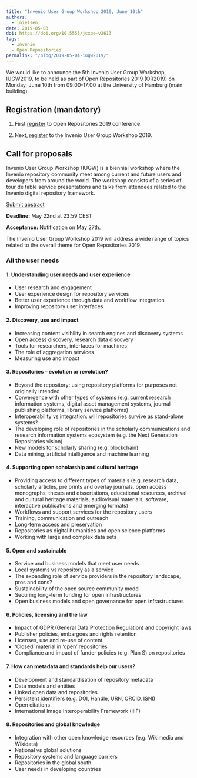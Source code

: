 ```yaml
---
title: "Invenio User Group Workshop 2019, June 10th"
authors:
  - lnielsen
date: 2019-05-03
doi: https://doi.org/10.5555/jcxpe-v2613
tags: 
  - Invenio
  - Open Repositories
permalink: "/blog/2019-05-04-iugw2019/"
---
```


We would like to announce the 5th Invenio User Group Workshop, IUGW2019, to be held as part of Open Repositories 2019 (OR2019) on Monday, June 10th from 09:00-17:00 at the University of Hamburg (main building). 

## Registration (mandatory)

1. First [register](https://or2019.blogs.uni-hamburg.de/registration/) to Open Repositories 2019 conference.

2. Next, [register](https://www.cognitoforms.com/UniversitätHamburg/OpenRepositories2019WorkshopRegistration) to the Invenio User Group Workshop 2019.

## Call for proposals
Invenio User Group Workshop (IUGW) is a biennial workshop where the Invenio repository community meet among current and future users and developers from around the world. The workshop consists of a series of tour de table service presentations and talks from attendees related to the Invenio digital repository framework.

[Submit abstract](https://indico.cern.ch/event/818650/abstracts/)

**Deadline:** May 22nd at 23:59 CEST

**Acceptance:** Notification on May 27th.

The Invenio User Group Workshop 2019 will address a wide range of topics related to the overall theme for Open Repositories 2019:

### All the user needs

#### 1. Understanding user needs and user experience
- User research and engagement
- User experience design for repository services
- Better user experience through data and workflow integration
- Improving repository user interfaces

#### 2. Discovery, use and impact
- Increasing content visibility in search engines and discovery systems
- Open access discovery, research data discovery
- Tools for researchers, interfaces for machines
- The role of aggregation services
- Measuring use and impact

#### 3. Repositories – evolution or revolution?
- Beyond the repository: using repository platforms for purposes not originally intended
- Convergence with other types of systems (e.g. current research information systems, digital asset management systems, journal publishing platforms, library service platforms)
- Interoperability vs integration: will repositories survive as stand-alone systems?
- The developing role of repositories in the scholarly communications and research information systems ecosystem (e.g. the Next Generation Repositories vision)
- New models for scholarly sharing (e.g. blockchain)
- Data mining, artificial intelligence and machine learning

#### 4. Supporting open scholarship and cultural heritage
- Providing access to different types of materials (e.g. research data, scholarly articles, pre prints and overlay journals, open access monographs, theses and dissertations, educational resources, archival and cultural heritage materials, audiovisual materials, software, interactive publications and emerging formats)
- Workflows and support services for the repository users
- Training, communication and outreach
- Long-term access and preservation
- Repositories as digital humanities and open science platforms
- Working with large and complex data sets

#### 5. Open and sustainable
- Service and business models that meet user needs
- Local systems vs repository as a service
- The expanding role of service providers in the repository landscape, pros and cons?
- Sustainability of the open source community model
- Securing long-term funding for open infrastructures
- Open business models and open governance for open infrastructures

#### 6. Policies, licensing and the law
- Impact of GDPR (General Data Protection Regulation) and copyright laws
- Publisher policies, embargoes and rights retention
- Licenses, use and re-use of content
- ‘Closed’ material in ‘open’ repositories
- Compliance and impact of funder policies (e.g. Plan S) on repositories

#### 7. How can metadata and standards help our users?
- Development and standardisation of repository metadata
- Data models and entities
- Linked open data and repositories
- Persistent identifiers (e.g. DOI, Handle, URN, ORCID, ISNI)
- Open citations
- International Image Interoperability Framework (IIIF)

#### 8. Repositories and global knowledge
- Integration with other open knowledge resources (e.g. Wikimedia and Wikidata)
- National vs global solutions
- Repository systems and language barriers
- Repositories in the global south
- User needs in developing countries